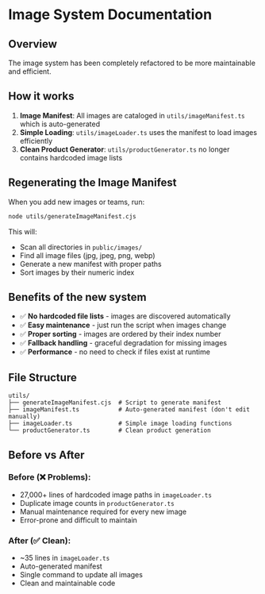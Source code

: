 # Image System Documentation

## Overview
The image system has been completely refactored to be more maintainable and efficient.

## How it works
1. **Image Manifest**: All images are cataloged in `utils/imageManifest.ts` which is auto-generated
2. **Simple Loading**: `utils/imageLoader.ts` uses the manifest to load images efficiently
3. **Clean Product Generator**: `utils/productGenerator.ts` no longer contains hardcoded image lists

## Regenerating the Image Manifest

When you add new images or teams, run:

```bash
node utils/generateImageManifest.cjs
```

This will:
- Scan all directories in `public/images/`
- Find all image files (jpg, jpeg, png, webp)
- Generate a new manifest with proper paths
- Sort images by their numeric index

## Benefits of the new system
- ✅ **No hardcoded file lists** - images are discovered automatically
- ✅ **Easy maintenance** - just run the script when images change
- ✅ **Proper sorting** - images are ordered by their index number
- ✅ **Fallback handling** - graceful degradation for missing images
- ✅ **Performance** - no need to check if files exist at runtime

## File Structure
```
utils/
├── generateImageManifest.cjs  # Script to generate manifest
├── imageManifest.ts           # Auto-generated manifest (don't edit manually)
├── imageLoader.ts             # Simple image loading functions
└── productGenerator.ts        # Clean product generation
```

## Before vs After

### Before (❌ Problems):
- 27,000+ lines of hardcoded image paths in `imageLoader.ts`
- Duplicate image counts in `productGenerator.ts`
- Manual maintenance required for every new image
- Error-prone and difficult to maintain

### After (✅ Clean):
- ~35 lines in `imageLoader.ts`
- Auto-generated manifest
- Single command to update all images
- Clean and maintainable code